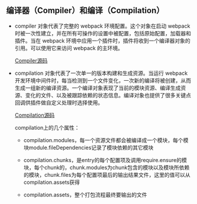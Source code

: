 ## 编译器（Compiler）和编译（Compilation）

* compiler 对象代表了完整的 webpack 环境配置。这个对象在启动 webpack 时被一次性建立，并在所有可操作的设置中被配置，包括原始配置，加载器和插件。当在 webpack 环境中应用一个插件时，插件将收到一个编译器对象的引用。可以使用它来访问 webpack 的主环境。

  [Compiler源码](https://github.com/webpack/webpack/blob/master/lib/Compiler.js)

* compilation 对象代表了一次单一的版本构建和生成资源。当运行 webpack 开发环境中间件时，每当检测到一个文件变化，一次新的编译将被创建，从而生成一组新的编译资源。一个编译对象表现了当前的模块资源、编译生成资源、变化的文件、以及被跟踪依赖的状态信息。编译对象也提供了很多关键点回调供插件做自定义处理时选择使用。

  [Compilation源码](https://github.com/webpack/webpack/blob/master/lib/Compilation.js)

  compilation上的几个属性：

  - compilation.modules，每一个资源文件都会被编译成一个模块，每个模块module.fileDependencies记录了模块依赖的其它模块

  - compilation.chunks，是entry的每个配置项及调用require.ensure的模块，每个chunk的，chunk.modules为chunk包含的模块以及模块所依赖的模块，chunk.files为每个配置项最后的输出结果文件，这里的值可以从compilation.assets获得

  - compilation.assets，整个打包流程最终要输出的文件
